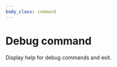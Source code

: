 ```yaml
---
body_class: command
---
```


# Debug command

<section>

Display help for debug commands and exit.

</section>
